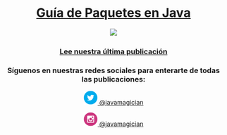 <a href="https://javamagician.com/basicos/java-paquetes/">
  <h1 align="center">Guía de Paquetes en Java</h1>
</a>
<p align="center">
  <a href="https://javamagician.com/basicos/java-paquetes/">
    <img src="https://javamagician.com/content/images/2023/09/java-paquetes_600x750-3.png" height="360"/>
  </a>
</p>
<h3 align="center">
  <a href="https://javamagician.com/basicos/java-paquetes/">Lee nuestra última publicación</a>
</h3>


<h3 align="center">Síguenos en nuestras redes sociales para enterarte de todas las publicaciones:</h3>

<p align="center">
  <a href="https://twitter.com/javamagician">
    <img src="https://github.com/javamagiciancom/javamagiciancom/blob/main/twitter.svg" height="32" /> @javamagician
  </a>
</p>
<p align="center">
  <a href="https://instagram.com/javamagician">
    <img src="https://github.com/javamagiciancom/javamagiciancom/blob/main/instagram.svg" height="32" /> @javamagician
  </a>
</p>
